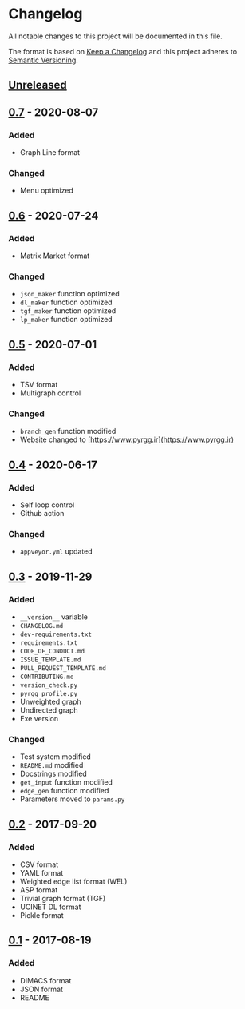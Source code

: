 # Changelog
All notable changes to this project will be documented in this file.

The format is based on [Keep a Changelog](http://keepachangelog.com/en/1.0.0/)
and this project adheres to [Semantic Versioning](http://semver.org/spec/v2.0.0.html).

## [Unreleased]
## [0.7] - 2020-08-07
### Added
- Graph Line format
### Changed
- Menu optimized
## [0.6] - 2020-07-24
### Added
- Matrix Market format
### Changed
- `json_maker` function optimized
- `dl_maker` function optimized
- `tgf_maker` function optimized
- `lp_maker` function optimized
## [0.5] - 2020-07-01
### Added
- TSV format
- Multigraph control
### Changed
- `branch_gen` function modified
- Website changed to [https://www.pyrgg.ir](https://www.pyrgg.ir)
## [0.4] - 2020-06-17
### Added
- Self loop control
- Github action
### Changed
- `appveyor.yml` updated
## [0.3] - 2019-11-29
### Added
- `__version__` variable
- `CHANGELOG.md`
- `dev-requirements.txt`
- `requirements.txt`
- `CODE_OF_CONDUCT.md`
- `ISSUE_TEMPLATE.md`
- `PULL_REQUEST_TEMPLATE.md`
- `CONTRIBUTING.md`
- `version_check.py`
- `pyrgg_profile.py`
- Unweighted graph
- Undirected graph
- Exe version
### Changed
- Test system modified
- `README.md` modified
- Docstrings modified
- `get_input` function modified
- `edge_gen` function modified
- Parameters moved to `params.py`

## [0.2] - 2017-09-20
### Added
- CSV format
- YAML format
- Weighted edge list format (WEL)
- ASP format
- Trivial graph format (TGF)
- UCINET DL format
- Pickle format

## [0.1] - 2017-08-19
### Added
- DIMACS format
- JSON format
- README

[Unreleased]: https://github.com/sepandhaghighi/pyrgg/compare/v0.7...dev
[0.7]: https://github.com/sepandhaghighi/pyrgg/compare/v0.6...v0.7
[0.6]: https://github.com/sepandhaghighi/pyrgg/compare/v0.5...v0.6
[0.5]: https://github.com/sepandhaghighi/pyrgg/compare/v0.4...v0.5
[0.4]: https://github.com/sepandhaghighi/pyrgg/compare/v0.3...v0.4
[0.3]: https://github.com/sepandhaghighi/pyrgg/compare/v0.2...v0.3
[0.2]: https://github.com/sepandhaghighi/pyrgg/compare/v0.1...v0.2
[0.1]: https://github.com/sepandhaghighi/pyrgg/compare/1e238cd...v0.1



